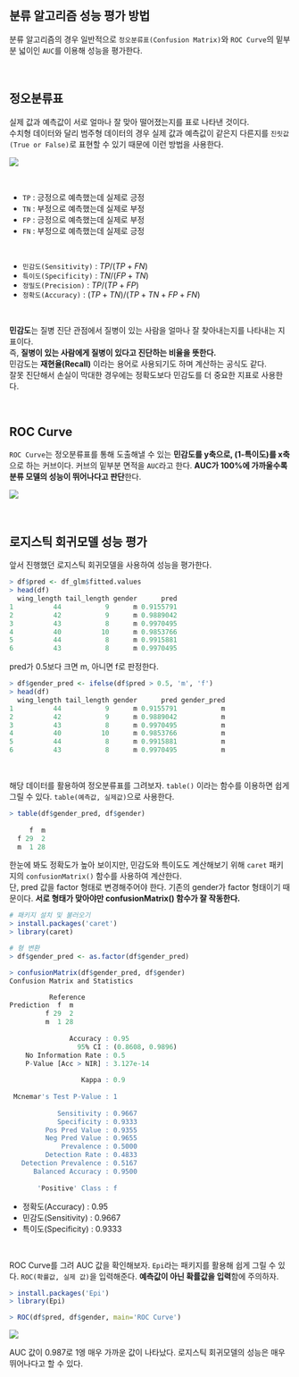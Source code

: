 ## 분류 알고리즘 성능 평가 방법
분류 알고리즘의 경우 일반적으로 `정오분류표(Confusion Matrix)`와 `ROC Curve`의 밑부분 넓이인 `AUC`를 이용해 성능을 평가한다.

<br>

## 정오분류표
실제 값과 예측값이 서로 얼마나 잘 맞아 떨어졌는지를 표로 나타낸 것이다.<br>
수치형 데이터와 달리 범주형 데이터의 경우 실제 값과 예측값이 같은지 다른지를 `진릿값(True or False)`로 표현할 수 있기 때문에 이런 방법을 사용한다.

![](https://velog.velcdn.com/images/ddoddo/post/98eb81d4-fc38-42b8-bd16-ed2d78229333/image.png)

<br>

- `TP` : 긍정으로 예측했는데 실제로 긍정
- `TN` : 부정으로 예측했는데 실제로 부정
- `FP` : 긍정으로 예측했는데 실제로 부정
- `FN` : 부정으로 예측했는데 실제로 긍정

<br>

- `민감도(Sensitivity)` : $TP/(TP+FN)$
- `특이도(Specificity)` : $TN/(FP+TN)$
- `정밀도(Precision)` : $TP/(TP+FP)$
- `정확도(Accuracy)` : $(TP+TN)/(TP+TN+FP+FN)$

<br>

**민감도**는 질병 진단 관점에서 질병이 있는 사람을 얼마나 잘 찾아내는지를 나타내는 지표이다.<br>
즉, **질병이 있는 사람에게 질병이 있다고 진단하는 비율을 뜻한다.**<br>
민감도는 **재현율(Recall)** 이라는 용어로 사용되기도 하며 계산하는 공식도 같다.<br>
잘못 진단해서 손실이 막대한 경우에는 정확도보다 민감도를 더 중요한 지표로 사용한다.

<br>

## ROC Curve
`ROC Curve`는 정오분류표를 통해 도출해낼 수 있는 **민감도를 y축으로, (1-특이도)를 x축**으로 하는 커브이다. 커브의 밑부분 면적을 `AUC`라고 한다. **AUC가 100%에 가까울수록 분류 모델의 성능이 뛰어나다고 판단**한다.

![](https://velog.velcdn.com/images/ddoddo/post/658bae59-40bf-4924-87c3-926213e1aaa4/image.png)

<br>

## 로지스틱 회귀모델 성능 평가
앞서 진행했던 로지스틱 회귀모델을 사용하여 성능을 평가한다.

```r
> df$pred <- df_glm$fitted.values
> head(df)
  wing_length tail_length gender      pred
1          44           9      m 0.9155791
2          42           9      m 0.9889042
3          43           8      m 0.9970495
4          40          10      m 0.9853766
5          44           8      m 0.9915881
6          43           8      m 0.9970495
```

pred가 0.5보다 크면 m, 아니면 f로 판정한다.
```r
> df$gender_pred <- ifelse(df$pred > 0.5, 'm', 'f')
> head(df)
  wing_length tail_length gender      pred gender_pred
1          44           9      m 0.9155791           m
2          42           9      m 0.9889042           m
3          43           8      m 0.9970495           m
4          40          10      m 0.9853766           m
5          44           8      m 0.9915881           m
6          43           8      m 0.9970495           m
```

<br>

해당 데이터를 활용하여 정오분류표를 그려보자. `table()` 이라는 함수를 이용하면 쉽게 그릴 수 있다. `table(예측값, 실제값)`으로 사용한다.
```r
> table(df$gender_pred, df$gender)
   
     f  m
  f 29  2
  m  1 28
```

한눈에 봐도 정확도가 높아 보이지만, 민감도와 특이도도 계산해보기 위해 `caret` 패키지의 `confusionMatrix()` 함수를 사용하여 계산한다.<br>
단, pred 값을 factor 형태로 변경해주어야 한다. 기존의 gender가 factor 형태이기 때문이다. **서로 형태가 맞아야만 confusionMatrix() 함수가 잘 작동한다.**
```r
# 패키지 설치 및 불러오기
> install.packages('caret')
> library(caret)
```
```r
# 형 변환
> df$gender_pred <- as.factor(df$gender_pred)

> confusionMatrix(df$gender_pred, df$gender)
Confusion Matrix and Statistics

          Reference
Prediction  f  m
         f 29  2
         m  1 28
                                          
               Accuracy : 0.95            
                 95% CI : (0.8608, 0.9896)
    No Information Rate : 0.5             
    P-Value [Acc > NIR] : 3.127e-14       
                                          
                  Kappa : 0.9             
                                          
 Mcnemar's Test P-Value : 1               
                                          
            Sensitivity : 0.9667          
            Specificity : 0.9333          
         Pos Pred Value : 0.9355          
         Neg Pred Value : 0.9655          
             Prevalence : 0.5000          
         Detection Rate : 0.4833          
   Detection Prevalence : 0.5167          
      Balanced Accuracy : 0.9500          
                                          
       'Positive' Class : f
```
- 정확도(Accuracy) : 0.95 
- 민감도(Sensitivity) : 0.9667 
- 특이도(Specificity) : 0.9333

<br>

ROC Curve를 그려 AUC 값을 확인해보자. `Epi`라는 패키지를 활용해 쉽게 그릴 수 있다. `ROC(확률값, 실제 값)`을 입력해준다. **예측값이 아닌 확률값을 입력**함에 주의하자.
```r
> install.packages('Epi')
> library(Epi)
```
```r
> ROC(df$pred, df$gender, main='ROC Curve')
```
![](https://velog.velcdn.com/images/ddoddo/post/77978bf6-5c44-4ec2-92d6-d526819f6554/image.png)<br>

AUC 값이 0.987로 1엥 매우 가까운 값이 나타났다. 로지스틱 회귀모델의 성능은 매우 뛰어나다고 할 수 있다.
